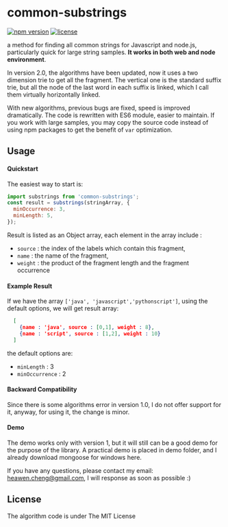 # common-substrings

[![npm version](https://badge.fury.io/js/common-substrings.svg)](https://badge.fury.io/js/common-substrings)
[![license](https://img.shields.io/github/license/mashape/apistatus.svg?maxAge=2592000)](https://opensource.org/licenses/MIT)

a method for finding all common strings for Javascript and node.js, particularly quick for large string samples.
**It works in both web and node environment**.

In version 2.0, the algorithms have been updated, now it uses a two dimension trie to get all the fragment.
The vertical one is the standard suffix trie, but all the node of the last word in each suffix is linked,
which I call them virtually horizontally linked.

With new algorithms, previous bugs are fixed, speed is improved dramatically.
The code is rewritten with ES6 module, easier to maintain.
If you work with large samples, you may copy the source code instead of using npm packages to get the benefit of `var` optimization.

## Usage


#### Quickstart


The easiest way to start is:

```javascript
import substrings from 'common-substrings';
const result = substrings(stringArray, {
  minOccurrence: 3,
  minLength: 5,
});
```

Result is listed as an Object array, each element in the array include :
- `source` : the index of the labels which contain this fragment,
- `name` : the name of the fragment,
- `weight` : the product of the fragment length and the fragment occurrence


#### Example Result
If we have the array `['java', 'javascript','pythonscript']`, using the default options, we will get result array:

```json
  [
    {name : 'java', source : [0,1], weight : 8},
    {name : 'script', source : [1,2], weight : 10}
  ]
```

the default options are:

- `minLength` : 3
- `minOccurrence` : 2

#### Backward Compatibility
Since there is some algorithms error in version 1.0, I do not offer support for it,
anyway, for using it, the change is minor.

#### Demo
The demo works only with version 1, but it will still can be a good demo for the purpose of the library.
A practical demo is placed in demo folder, and I already download mongoose for windows here.

If you have any questions, please contact my email: heawen.cheng@gmail.com, I will response as soon as possible :)

## License

The algorithm code is under The MIT License
